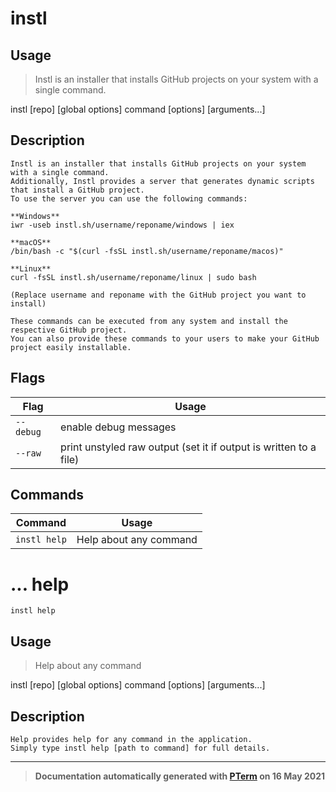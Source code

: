 # instl

## Usage
> Instl is an installer that installs GitHub projects on your system with a single command.

instl [repo] [global options] command [options] [arguments...]

## Description

```
Instl is an installer that installs GitHub projects on your system with a single command.  
Additionally, Instl provides a server that generates dynamic scripts that install a GitHub project.  
To use the server you can use the following commands:
  
**Windows**  
iwr -useb instl.sh/username/reponame/windows | iex  
  
**macOS**  
/bin/bash -c "$(curl -fsSL instl.sh/username/reponame/macos)"  
  
**Linux**  
curl -fsSL instl.sh/username/reponame/linux | sudo bash  
  
(Replace username and reponame with the GitHub project you want to install)  
  
These commands can be executed from any system and install the respective GitHub project.  
You can also provide these commands to your users to make your GitHub project easily installable.
```

## Flags
|Flag|Usage|
|----|-----|
|`--debug`|enable debug messages|
|`--raw`|print unstyled raw output (set it if output is written to a file)|

## Commands
|Command|Usage|
|-------|-----|
|`instl help`|Help about any command|
# ... help
`instl help`

## Usage
> Help about any command

instl [repo] [global options] command [options] [arguments...]

## Description

```
Help provides help for any command in the application.
Simply type instl help [path to command] for full details.
```


---
> **Documentation automatically generated with [PTerm](https://github.com/pterm/cli-template) on 16 May 2021**
